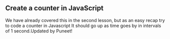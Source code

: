 ## Create a counter in JavaScript

We have already covered this in the second lesson, but as an easy recap try to code a counter in Javascript
It should go up as time goes by in intervals of 1 second.Updated by Puneet!